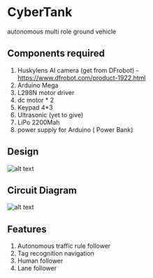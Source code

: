 # CyberTank
autonomous multi role ground vehicle

## Components required 
1. Huskylens AI camera (get from DFrobot) - https://www.dfrobot.com/product-1922.html
2. Arduino Mega
3. L298N motor driver
4. dc motor * 2
5. Keypad 4*3
6. Ultrasonic (yet to give)
7. LiPo 2200Mah
8. power supply for Arduino ( Power Bank)

## Design

![alt text](https://github.com/evilmind1/CyberTank/blob/master/design/design.png)

## Circuit Diagram

![alt text](https://github.com/evilmind1/CyberTank/blob/master/design/Circuit/circuit%20diagram_bb.png)

## Features
1. Autonomous traffic rule follower
2. Tag recognition navigation
3. Human follower
4. Lane follower
